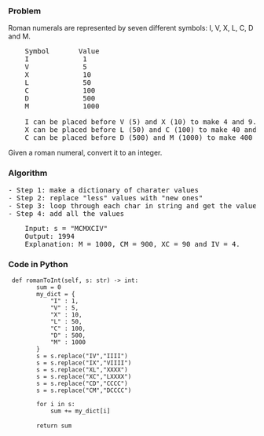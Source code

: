 <h3> Problem </h3>
Roman numerals are represented by seven different symbols: I, V, X, L, C, D and M.

<pre>
    Symbol       Value
    I             1
    V             5
    X             10
    L             50
    C             100
    D             500
    M             1000

    I can be placed before V (5) and X (10) to make 4 and 9. 
    X can be placed before L (50) and C (100) to make 40 and 90. 
    C can be placed before D (500) and M (1000) to make 400 and 900.
</pre>

Given a roman numeral, convert it to an integer.

<h3> Algorithm </h3>
<pre>
- Step 1: make a dictionary of charater values
- Step 2: replace "less" values with "new ones"
- Step 3: loop through each char in string and get the value from dictionary
- Step 4: add all the values
</pre>

<pre>
    Input: s = "MCMXCIV"
    Output: 1994
    Explanation: M = 1000, CM = 900, XC = 90 and IV = 4.
</pre>

<h3> Code in Python </h3>

<pre><code> def romanToInt(self, s: str) -> int:
        sum = 0
        my_dict = {
            "I" : 1,
            "V" : 5,
            "X" : 10,
            "L" : 50,
            "C" : 100,
            "D" : 500,
            "M" : 1000
        }
        s = s.replace("IV","IIII")
        s = s.replace("IX","VIIII")
        s = s.replace("XL","XXXX")
        s = s.replace("XC","LXXXX")
        s = s.replace("CD","CCCC")
        s = s.replace("CM","DCCCC")
        
        for i in s:
            sum += my_dict[i]
            
        return sum </code> </pre>
